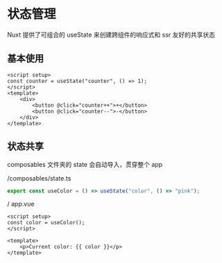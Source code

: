 # 状态管理

Nuxt 提供了可组合的 useState 来创建跨组件的响应式和 ssr 友好的共享状态

## 基本使用

```vue
<script setup>
const counter = useState("counter", () => 1);
</script>
<template>
	<div>
		<button @click="counter++">+</button>
		<button @click="counter--">-</button>
	</div>
</template>
```

## 状态共享

composables 文件夹的 state 会自动导入，贯穿整个 app

/composables/state.ts

```ts
export const useColor = () => useState("color", () => "pink");
```

/ app.vue

```vue
<script setup>
const color = useColor();
</script>

<template>
	<p>Current color: {{ color }}</p>
</template>
```

